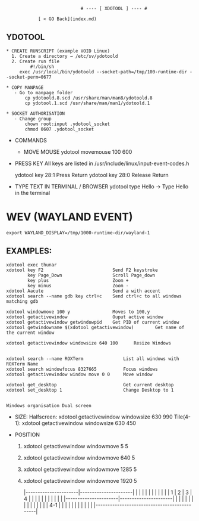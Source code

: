                                 # ---- [ XDOTOOL ] ---- #
                                
                [ < GO Back](index.md)

## YDOTOOL
	* CREATE RUNSCRIPT (example VOID Linux)
	  1. Create a directory → /etc/sv/ydotoold
	  2. Create run file 
	         #!/bin/sh
		 exec /usr/local/bin/ydotoold --socket-path=/tmp/100-runtime-dir --socket-perm=0677
								
	* COPY MANPAGE
	   - Go to manpage folder
	       cp ydotoold.8.scd /usr/share/man/man8/ydotoold.8
	       cp ydotool.1.scd /usr/share/man/man1/ydotoold.1
	
	* SOCKET AUTHORISATION
	   - Change group
	       chown root:input .ydotool_socket
	       chmod 0607 .ydotool_socket
	
* COMMANDS
  
  * MOVE MOUSE
      ydotool movemouse 100 600

 * PRESS KEY
   All keys are listed in /usr/include/linux/input-event-codes.h

   ydotool key 28:1	Press Return
   ydotool key 28:0	Release Return

 * TYPE TEXT IN TERMINAL / BROWSER
      ydotool type Hello 	→ Type Hello in the terminal


# WEV (WAYLAND EVENT)
	export WAYLAND_DISPLAY=/tmp/1000-runtime-dir/wayland-1
	
## EXAMPLES:

	xdotool exec thunar						
	xdotool key F2	                    	Send F2 keystroke
            key Page_Down                   Scroll Page_down 
            key plus                        Zoom +
            key minus                       Zoom -
	xdotool Aacute		                    Send a with accent 
	xdotool search --name gdb key ctrl+c	Send ctrl+c to all windows matching gdb

	xdotool windowmove 100 y    			Moves to 100,y
	xdotool getactivewindow					Ouput active window
	xdotool getactivewindow getwindowpid	Get PID of current window 
	xdotool getwindowname $(xdotool getactivewindow)		Get name of the current window
 	
	xdotool getactivewindow windowsize 640 100		Resize Windows
	
	
	xdotool search --name ROXTerm				List all windows with ROXTerm Name
	xdotool search windowfocus 8327665			Focus windows
	xdotool getactivewindow window move 0 0		Move window

	xdotool get_desktop							Get current desktop
	xdotool set_desktop 1						Change Desktop to 1


	Windows organisation Dual screen
		
* SIZE:
		Halfscreen: xdotool getactivewindow windowsize 630 990
		Tile(4-1):  xdotool getactivewindow windowsize 630 450 
	
* POSITION
	1. xdotool getactivewindow windowmove 5 5
	2. xdotool getactivewindow windowmove 640 5
	3. xdotool getactivewindow windowmove 1285 5
	4. xdotool getactivewindow windowmove 1920 5


		|----------------------|----------------------|
		|	   |	       |           |          |
		|	   |	       |           |          |
		|   1	   |	 2     |    3      |    4     |
		|	   |	       |           |          |
		|	   |	       |           |          |
		|----------------------|----------------------|
		|	   |	       |           |          |
		|	   |	       |           |          |
		|	   |	       |           |  4-1     |
		|	   |	       |           |          |
		|	   |	       |           |          |
		|---------------------------------------------|

